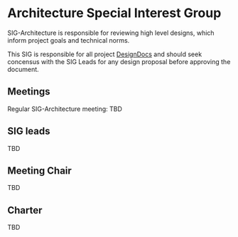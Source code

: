 Architecture Special Interest Group
===================================

SIG-Architecture is responsible for reviewing high level designs, which inform project goals and technical norms.

This SIG is responsible for all project [DesignDocs](../../DesignDocs/README.md) and should seek concensus with the SIG Leads for any design proposal before approving the document.

Meetings
--------

Regular SIG-Architecture meeting: TBD

SIG leads
---------

TBD

Meeting Chair
-------------

TBD

Charter
-------

TBD

